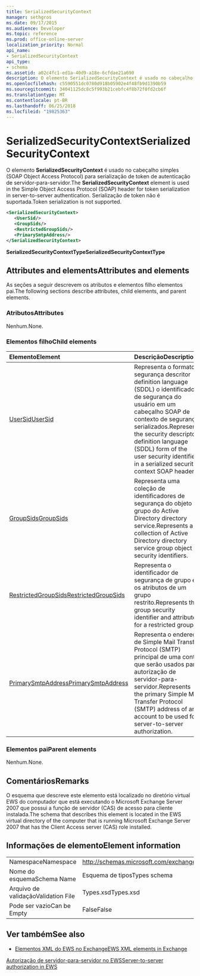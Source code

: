 ```yaml
---
title: SerializedSecurityContext
manager: sethgros
ms.date: 09/17/2015
ms.audience: Developer
ms.topic: reference
ms.prod: office-online-server
localization_priority: Normal
api_name:
- SerializedSecurityContext
api_type:
- schema
ms.assetid: a02c4fc1-ed1a-40d9-a18e-6cfdae21a690
description: O elemento SerializedSecurityContext é usado no cabeçalho simples (SOAP Object Access Protocol) para serialização de token de autenticação de servidor-para-servidor. Serialização de token não é suportada.
ms.openlocfilehash: c5590551dc0780d918b05902e4f48fb9d1390b59
ms.sourcegitcommit: 34041125dc8c5f993b21cebfc4f8b72f0fd2cb6f
ms.translationtype: MT
ms.contentlocale: pt-BR
ms.lasthandoff: 06/25/2018
ms.locfileid: "19825363"
---
```

# <a name="serializedsecuritycontext"></a><span data-ttu-id="7886f-104">SerializedSecurityContext</span><span class="sxs-lookup"><span data-stu-id="7886f-104">SerializedSecurityContext</span></span>

<span data-ttu-id="7886f-105">O elemento **SerializedSecurityContext** é usado no cabeçalho simples (SOAP Object Access Protocol) para serialização de token de autenticação de servidor-para-servidor.</span><span class="sxs-lookup"><span data-stu-id="7886f-105">The **SerializedSecurityContext** element is used in the Simple Object Access Protocol (SOAP) header for token serialization in server-to-server authentication.</span></span> <span data-ttu-id="7886f-106">Serialização de token não é suportada.</span><span class="sxs-lookup"><span data-stu-id="7886f-106">Token serialization is not supported.</span></span> 
  
```xml
<SerializedSecurityContext>
   <UserSid/>
   <GroupSids/>
   <RestrictedGroupSids/>
   <PrimarySmtpAddress/>
</SerializedSecurityContext>
```

 <span data-ttu-id="7886f-107">**SerializedSecurityContextType**</span><span class="sxs-lookup"><span data-stu-id="7886f-107">**SerializedSecurityContextType**</span></span>
## <a name="attributes-and-elements"></a><span data-ttu-id="7886f-108">Attributes and elements</span><span class="sxs-lookup"><span data-stu-id="7886f-108">Attributes and elements</span></span>

<span data-ttu-id="7886f-109">As seções a seguir descrevem os atributos e elementos filho elementos pai.</span><span class="sxs-lookup"><span data-stu-id="7886f-109">The following sections describe attributes, child elements, and parent elements.</span></span>
  
### <a name="attributes"></a><span data-ttu-id="7886f-110">Atributos</span><span class="sxs-lookup"><span data-stu-id="7886f-110">Attributes</span></span>

<span data-ttu-id="7886f-111">Nenhum.</span><span class="sxs-lookup"><span data-stu-id="7886f-111">None.</span></span>
  
### <a name="child-elements"></a><span data-ttu-id="7886f-112">Elementos filho</span><span class="sxs-lookup"><span data-stu-id="7886f-112">Child elements</span></span>

|<span data-ttu-id="7886f-113">**Elemento**</span><span class="sxs-lookup"><span data-stu-id="7886f-113">**Element**</span></span>|<span data-ttu-id="7886f-114">**Descrição**</span><span class="sxs-lookup"><span data-stu-id="7886f-114">**Description**</span></span>|
|:-----|:-----|
|[<span data-ttu-id="7886f-115">UserSid</span><span class="sxs-lookup"><span data-stu-id="7886f-115">UserSid</span></span>](usersid.md) <br/> |<span data-ttu-id="7886f-116">Representa o formato segurança descritor definition language (SDDL) o identificador de segurança do usuário em um cabeçalho SOAP de contexto de segurança serializados.</span><span class="sxs-lookup"><span data-stu-id="7886f-116">Represents the security descriptor definition language (SDDL) form of the user security identifier in a serialized security context SOAP header.</span></span>  <br/> |
|[<span data-ttu-id="7886f-117">GroupSids</span><span class="sxs-lookup"><span data-stu-id="7886f-117">GroupSids</span></span>](groupsids.md) <br/> |<span data-ttu-id="7886f-118">Representa uma coleção de identificadores de segurança do objeto de grupo do Active Directory directory service.</span><span class="sxs-lookup"><span data-stu-id="7886f-118">Represents a collection of Active Directory directory service group object security identifiers.</span></span>  <br/> |
|[<span data-ttu-id="7886f-119">RestrictedGroupSids</span><span class="sxs-lookup"><span data-stu-id="7886f-119">RestrictedGroupSids</span></span>](restrictedgroupsids.md) <br/> |<span data-ttu-id="7886f-120">Representa o identificador de segurança de grupo e os atributos de um grupo restrito.</span><span class="sxs-lookup"><span data-stu-id="7886f-120">Represents the group security identifier and attributes for a restricted group.</span></span>  <br/> |
|[<span data-ttu-id="7886f-121">PrimarySmtpAddress</span><span class="sxs-lookup"><span data-stu-id="7886f-121">PrimarySmtpAddress</span></span>](primarysmtpaddress.md) <br/> |<span data-ttu-id="7886f-122">Representa o endereço de Simple Mail Transfer Protocol (SMTP) principal de uma conta que serão usados para autorização de servidor-para-servidor.</span><span class="sxs-lookup"><span data-stu-id="7886f-122">Represents the primary Simple Mail Transfer Protocol (SMTP) address of an account to be used for server-to-server authorization.</span></span>  <br/> |
   
### <a name="parent-elements"></a><span data-ttu-id="7886f-123">Elementos pai</span><span class="sxs-lookup"><span data-stu-id="7886f-123">Parent elements</span></span>

<span data-ttu-id="7886f-124">Nenhum.</span><span class="sxs-lookup"><span data-stu-id="7886f-124">None.</span></span>
  
## <a name="remarks"></a><span data-ttu-id="7886f-125">Comentários</span><span class="sxs-lookup"><span data-stu-id="7886f-125">Remarks</span></span>

<span data-ttu-id="7886f-126">O esquema que descreve este elemento está localizado no diretório virtual EWS do computador que está executando o Microsoft Exchange Server 2007 que possui a função de servidor (CAS) de acesso para cliente instalada.</span><span class="sxs-lookup"><span data-stu-id="7886f-126">The schema that describes this element is located in the EWS virtual directory of the computer that is running Microsoft Exchange Server 2007 that has the Client Access server (CAS) role installed.</span></span>
  
## <a name="element-information"></a><span data-ttu-id="7886f-127">Informações de elemento</span><span class="sxs-lookup"><span data-stu-id="7886f-127">Element information</span></span>

|||
|:-----|:-----|
|<span data-ttu-id="7886f-128">Namespace</span><span class="sxs-lookup"><span data-stu-id="7886f-128">Namespace</span></span>  <br/> |http://schemas.microsoft.com/exchange/services/2006/types  <br/> |
|<span data-ttu-id="7886f-129">Nome do esquema</span><span class="sxs-lookup"><span data-stu-id="7886f-129">Schema Name</span></span>  <br/> |<span data-ttu-id="7886f-130">Esquema de tipos</span><span class="sxs-lookup"><span data-stu-id="7886f-130">Types schema</span></span>  <br/> |
|<span data-ttu-id="7886f-131">Arquivo de validação</span><span class="sxs-lookup"><span data-stu-id="7886f-131">Validation File</span></span>  <br/> |<span data-ttu-id="7886f-132">Types.xsd</span><span class="sxs-lookup"><span data-stu-id="7886f-132">Types.xsd</span></span>  <br/> |
|<span data-ttu-id="7886f-133">Pode ser vazio</span><span class="sxs-lookup"><span data-stu-id="7886f-133">Can be Empty</span></span>  <br/> |<span data-ttu-id="7886f-134">False</span><span class="sxs-lookup"><span data-stu-id="7886f-134">False</span></span>  <br/> |
   
## <a name="see-also"></a><span data-ttu-id="7886f-135">Ver também</span><span class="sxs-lookup"><span data-stu-id="7886f-135">See also</span></span>



- [<span data-ttu-id="7886f-136">Elementos XML do EWS no Exchange</span><span class="sxs-lookup"><span data-stu-id="7886f-136">EWS XML elements in Exchange</span></span>](ews-xml-elements-in-exchange.md)


[<span data-ttu-id="7886f-137">Autorização de servidor-para-servidor no EWS</span><span class="sxs-lookup"><span data-stu-id="7886f-137">Server-to-server authorization in EWS</span></span>](http://msdn.microsoft.com/library/f1610a20-672d-448b-8c00-5b0fbcaf31cb%28Office.15%29.aspx)


